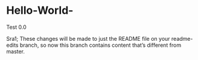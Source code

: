 # Hello-World-
Test 0.0



Sra1;   These changes will be made to just the README file on your readme-edits branch, so now this branch contains content that’s different from master.
